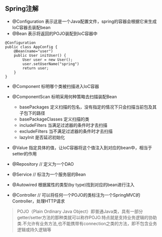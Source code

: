 ## Spring注解

- @Configuration 表示这是一个Java配置文件，spring的容器会根据它来生成IoC容器去装配bean
- @Bean 表示将返回的POJO装配到IoC容器中
```
@Configuration
public class AppConfig {
    @Bean(name="user")
    public User initUser() {
        User user = new User();
        user.setUserName("spring")
        return user;
    }
}
```
- @Component 标明哪个类被扫描进入IoC容器
- @ComponentScan 标明采用何种策略去扫描装配Bean
    - basePackages 定义扫描的包名，没有指定的情况下只会扫描当前包及其子包下的路径
    - basePackageClasses 定义扫描的类
    - includeFilters 当满足过滤器的条件时才去扫描
    - excludeFilters 当不满足过滤器的条件时才去扫描
    - lazyInit 是否延迟初始化
- @Value 指定具体的值，让IoC容器将这个值注入到对应的bean中，相当于setter的作用

- @Repository // 定义为一个DAO
- @Service // 标注为一个服务层的Bean

- @Autowired 根据属性的类型(by type)找到对应的bean进行注入

- @Controller // 可以将任何一个POJO的类标注为一个SpringMVC的Controller，处理HTTP请求
> POJO（Plain Ordinary Java Object）即普通Java类，具有一部分getter/setter方法的那种类就可以称作POJO.特点就是支持业务逻辑的协助类.不允许有业务方法,也不能携带有connection之类的方法，即不包含业务逻辑或持久逻辑等